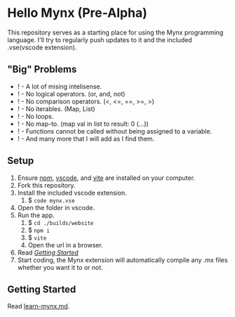 # Hello Mynx (Pre-Alpha)
This repository serves as a starting place for using the Mynx programming language. I'll try to regularly push updates to it and the included .vse(vscode extension).

## "Big" Problems
- ! - A lot of mising intelisense.
- ! - No logical operators. (or, and, not)
- ! - No comparison operators. (<, <=, ==, >=, >)
- ! - No iterables. (Map, List)
- ! - No loops.
- ! - No map-to. (map val in list to result: 0 (...))
- ! - Functions cannot be called without being assigned to a variable.
- ! - And many more that I will add as I find them.

## Setup
1. Ensure [npm](https://nodejs.org/en/download/), [vscode](https://code.visualstudio.com/), and [vite](https://vitejs.dev/guide/) are installed on your computer.
1. Fork this repository.
2. Install the included vscode extension.
    1. $ `code mynx.vse`
3. Open the folder in vscode.
3. Run the app.
    1. $ `cd ./builds/website`
    2. $ `npm i`
    2. $ `vite`
    3. Open the url in a browser.
4. Read *[Getting Started](#getting-started)*
3. Start coding, the Mynx extension will automatically compile any .mx files whether you want it to or not.

## Getting Started
Read [learn-mynx.md](https://github.com/monode-dev/hello-mynx/edit/main/learn-mynx.md).
